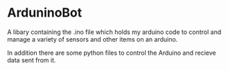 ArduninoBot
===========

A libary containing the .ino file which holds my arduino code to control and manage a variety of sensors
and other items on an arduino.

In addition there are some python files to control the Arduino and recieve data sent from it.